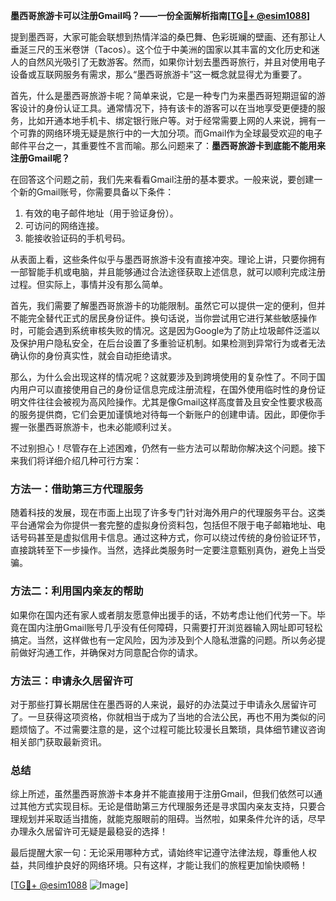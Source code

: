 **墨西哥旅游卡可以注册Gmail吗？——一份全面解析指南[[TG💪+ @esim1088](https://t.me/s/esim1088)]**

提到墨西哥，大家可能会联想到热情洋溢的桑巴舞、色彩斑斓的壁画、还有那让人垂涎三尺的玉米卷饼（Tacos）。这个位于中美洲的国家以其丰富的文化历史和迷人的自然风光吸引了无数游客。然而，如果你计划去墨西哥旅行，并且对使用电子设备或互联网服务有需求，那么“墨西哥旅游卡”这一概念就显得尤为重要了。

首先，什么是墨西哥旅游卡呢？简单来说，它是一种专门为来墨西哥短期逗留的游客设计的身份认证工具。通常情况下，持有该卡的游客可以在当地享受更便捷的服务，比如开通本地手机卡、绑定银行账户等。对于经常需要上网的人来说，拥有一个可靠的网络环境无疑是旅行中的一大加分项。而Gmail作为全球最受欢迎的电子邮件平台之一，其重要性不言而喻。那么问题来了：**墨西哥旅游卡到底能不能用来注册Gmail呢？**

在回答这个问题之前，我们先来看看Gmail注册的基本要求。一般来说，要创建一个新的Gmail账号，你需要具备以下条件：
1. 有效的电子邮件地址（用于验证身份）。
2. 可访问的网络连接。
3. 能接收验证码的手机号码。

从表面上看，这些条件似乎与墨西哥旅游卡没有直接冲突。理论上讲，只要你拥有一部智能手机或电脑，并且能够通过合法途径获取上述信息，就可以顺利完成注册过程。但实际上，事情并没有那么简单。

首先，我们需要了解墨西哥旅游卡的功能限制。虽然它可以提供一定的便利，但并不能完全替代正式的居民身份证件。换句话说，当你尝试用它进行某些敏感操作时，可能会遇到系统审核失败的情况。这是因为Google为了防止垃圾邮件泛滥以及保护用户隐私安全，在后台设置了多重验证机制。如果检测到异常行为或者无法确认你的身份真实性，就会自动拒绝请求。

那么，为什么会出现这样的情况呢？这就要涉及到跨境使用的复杂性了。不同于国内用户可以直接使用自己的身份证信息完成注册流程，在国外使用临时性的身份证明文件往往会被视为高风险操作。尤其是像Gmail这样高度普及且安全性要求极高的服务提供商，它们会更加谨慎地对待每一个新账户的创建申请。因此，即便你手握一张墨西哥旅游卡，也未必能顺利过关。

不过别担心！尽管存在上述困难，仍然有一些方法可以帮助你解决这个问题。接下来我们将详细介绍几种可行方案：

### 方法一：借助第三方代理服务
随着科技的发展，现在市面上出现了许多专门针对海外用户的代理服务平台。这类平台通常会为你提供一套完整的虚拟身份资料包，包括但不限于电子邮箱地址、电话号码甚至是虚拟信用卡信息。通过这种方式，你可以绕过传统的身份验证环节，直接跳转至下一步操作。当然，选择此类服务时一定要注意甄别真伪，避免上当受骗。

### 方法二：利用国内亲友的帮助
如果你在国内还有家人或者朋友愿意伸出援手的话，不妨考虑让他们代劳一下。毕竟在国内注册Gmail账号几乎没有任何障碍，只需要打开浏览器输入网址即可轻松搞定。当然，这样做也有一定风险，因为涉及到个人隐私泄露的问题。所以务必提前做好沟通工作，并确保对方同意配合你的请求。

### 方法三：申请永久居留许可
对于那些打算长期居住在墨西哥的人来说，最好的办法莫过于申请永久居留许可了。一旦获得这项资格，你就相当于成为了当地的合法公民，再也不用为类似的问题烦恼了。不过需要注意的是，这个过程可能比较漫长且繁琐，具体细节建议咨询相关部门获取最新资讯。

### 总结
综上所述，虽然墨西哥旅游卡本身并不能直接用于注册Gmail，但我们依然可以通过其他方式实现目标。无论是借助第三方代理服务还是寻求国内亲友支持，只要合理规划并采取适当措施，就能克服眼前的阻碍。当然啦，如果条件允许的话，尽早办理永久居留许可无疑是最稳妥的选择！

最后提醒大家一句：无论采用哪种方式，请始终牢记遵守法律法规，尊重他人权益，共同维护良好的网络环境。只有这样，才能让我们的旅程更加愉快顺畅！

[[TG💪+ @esim1088](https://t.me/s/esim1088) ![Image](https://i.postimg.cc/4NQfJmqS/Snipaste-2025-05-13-00-14-12.png)]